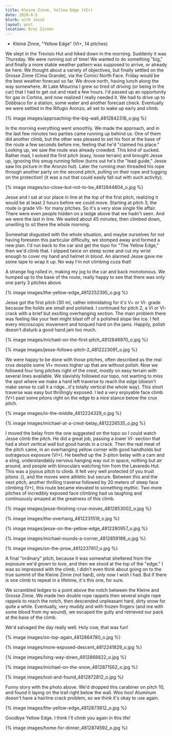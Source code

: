 ```yaml
---
title: Kleine Zinne, Yellow Edge (VI+)
date: 2010-8-5
blurb: with Jesse
layout: post
location: Drei Zinnen
---
```


* Kleine Zinne, "Yellow Edge" (VI+, 14 pitches)

We slept in the Trevisio Hut and hiked down in the morning. Suddenly it
was Thursday. We were running out of time! We wanted to do something "big,"
and finally a more stable weather pattern was supposed to arrive, or already
be here. We thought about a variety of objectives, but finally settled
on the Grosse Zinne (Cima Grande), via the Comici North Face. Friday would
be the best weather forecast so far. We drove north, having lunch along
the way somewhere. At Lake Misurina I grew so tired of driving (or being
in the car) that I had to get out and read a few hours. I'd passed up an
opportunity for gas in Cortina, and now realized I really needed it. We
had to drive up to Dobbiaco for a station, some water and another forecast
check. Eventually we were settled in the Rifugio Aronzo, all set to wake
up early and climb.
  
  
{% image images/approaching-the-big-wall_4812842318_o.jpg %}
  
  
In the morning everything went smoothly. We made the approach, and in
the last few minutes two parties came running up behind us. One of them
did another climb, but the other was pleased to set his foot at the base
of the route a few seconds before me, feeling that he'd "claimed his place."
Looking up, we saw the route was already crowded. This kind of sucked.
Rather mad, I soloed the first pitch (easy, loose terrain) and brought
Jesse up, ignoring this smug running fellow (turns out he's the "lead guide,"
Jesse saw his picture in the Aronzo hut). Later the running man threaded
his rope through another party on the second pitch, pulling on their rope
and tugging on the protection! (it was a nut that could easily fall out
with such activity).
  
  
{% image images/so-close-but-not-to-be_4812844804_o.jpg %}
  
  
Jesse and I sat at our place in line at the top of the first pitch, realizing
it would be at least 2 hours before we could move. Starting at pitch 3,
the route is grade VII- for many pitches. So it's a very slow single file
affair. There were even people hidden on a ledge above that we hadn't seen.
And we were the last in line. We waited about 45 minutes, then climbed
down, unwilling to sit there the whole morning.
  
  
Somewhat disgusted with the whole situation, and maybe ourselves for not
having foreseen this particular difficulty, we stomped away and formed
a new plan. I'd run back to the car and get the topo for "The Yellow Edge,"
then we'd climb that. I slipped twice on steep scree and cut my wrist enough
to cover my hand and helmet in blood. An alarmed Jesse gave me some tape
to wrap it up. No way I'm not climbing cuza that!
  
  
A strange fog rolled in, making my jog to the car and back monotonous.
We humped up to the base of the route, really happy to see that there was
only one party 3 pitches above.
  
  
{% image images/the-yellow-edge_4812252395_o.jpg %}
  
  
Jesse got the first pitch (30 m), rather intimidating for it's V+ or VI-
grade because the holds are small and polished. I continued for pitch 2,
a VI or VI- crack with a brief but exciting overhanging section. The main
problem there was feeling like your feet might blast off of a polished
slope like ice. I felt every microscopic movement and torqued hard on the
jams. Happily, polish doesn't disturb a good hand jam too much.
  
  
{% image images/michael-on-the-first-pitch_4812846970_o.jpg %}
  
{% image images/jesse-follows-pitch-2_4812223091_o.jpg %}
  
  
We were happy to be done with those pitches, often described as the real
crux despite some VI+ moves higher up that are without polish. Now we followed
four long pitches right of the crest, mostly on easy terrain with several
lines available. We slavishly followed our topo, not wanting to miss the
spot where we make a hard left traverse to reach the edge (doesn't make
sense to call it a ridge...it's totally vertical the whole way). This short
traverse was easy but thrillingly exposed. I led a very enjoyable face
climb (V+) past some pitons right on the edge to a nice stance below the
crux pitch.
  
  
{% image images/in-the-middle_4812224329_o.jpg %}
  
{% image images/michael-at-a-crest-belay_4812226535_o.jpg %}
  
  
I moved the belay from the one suggested on the topo so I could watch
Jesse climb the pitch. He did a great job, passing a lower VI- section
that had a short vertical wall but good hands in a crack. Then the real
meat of the pitch came, in an overhanging yellow corner with good handholds
but outrageous exposure (VI+). He beefed up the 3-piton belay with a cam
and a sling, understandably nervous hanging way out in space, nothing but
air around, and people with binoculars watching him from the Lavaredo Hut.
This was a joyous pitch to climb. It felt very well protected (if you trust
pitons :)), and the moves were athletic but secure. Between this and the
next pitch, another thrilling traverse followed by 20 meters of steep face
climbing (V+), this route became elevated to something mythic. Two more
pitches of incredibly exposed face climbing had us laughing and continuously
amazed at the greatness of this climb.
  
  
{% image images/jesse-finishing-crux-moves_4812853002_o.jpg %}
  
{% image images/the-overhang_4812231519_o.jpg %}
  
{% image images/jesse-on-the-yellow-edge_4812280957_o.jpg %}
  
{% image images/michael-rounds-a-corner_4812859188_o.jpg %}
  
{% image images/on-the-prow_4812237917_o.jpg %}
  
  
A final "ordinary" pitch, because it was somewhat sheltered from the exposure
we'd grown to love, and then we stood at the top of the "edge." I was so
impressed with the climb, I didn't even think about going on to the true
summit of the Kleine Zinne (not hard), only now I wish I had. But if there
is one climb to repeat in a lifetime, it's this one, for sure.
  
  
We scrambled ledges to a point above the notch between the Kleine and
Grosse Zinne. We made two double rope rappels then several single rope
rappels to reach the notch, then descended unpleasant hard, dirty snow
for quite a while. Eventually, very muddy and with frozen fingers (and
me with some blood from my wound), we escaped the gully and retrieved our
pack at the base of the climb.
  
  
We'd salvaged the day really well. Holy cow, that was fun!
  
  
{% image images/on-top-again_4812864780_o.jpg %}
  
{% image images/more-exposed-descent_4812241829_o.jpg %}
  
{% image images/long-way-down_4812868822_o.jpg %}
  
{% image images/michael-on-the-snow_4812871562_o.jpg %}
  
{% image images/lost-and-found_4812872812_o.jpg %}
  
  
Funny story with the photo above. We'd dropped this carabiner on pitch
10, and found it laying on the trail right below the wall. Woo hoo! Aluminum
doesn't have a hairline crack problem, so we think it's okay to use again.
  
  
{% image images/the-yellow-edge_4812873812_o.jpg %}
  
  
Goodbye Yellow Edge. I think I'll climb you again in this life!
  
  
{% image images/home-for-dinner_4812874592_o.jpg %}
